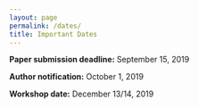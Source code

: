 ```yaml
---
layout: page
permalink: /dates/
title: Important Dates
---
```


**Paper submission deadline:** September 15, 2019

**Author notification:**   October 1, 2019

**Workshop date:** December 13/14, 2019

